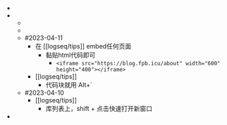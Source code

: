 -
-
	-
	-
	- #2023-04-11
		- 在 [[logseq/tips]] embed任何页面
			- 黏贴html代码即可
				- `<iframe src="https://blog.fpb.icu/about" width="600" height="400"></iframe>`
		- [[logseq/tips]]
			- 代码块就用 Alt+`
	- #2023-04-10
		- [[logseq/tips]]
			- 库列表上，shift + 点击快速打开新窗口
-
